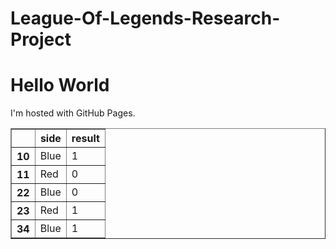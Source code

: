 # League-Of-Legends-Research-Project
<!DOCTYPE html>
<html>
<body>
<h1>Hello World</h1>
<p>I'm hosted with GitHub Pages.</p>
</style>
<table border="1" class="dataframe">
  <thead>
    <tr style="text-align: right;">
      <th></th>
      <th>side</th>
      <th>result</th>
    </tr>
  </thead>
  <tbody>
    <tr>
      <th>10</th>
      <td>Blue</td>
      <td>1</td>
    </tr>
    <tr>
      <th>11</th>
      <td>Red</td>
      <td>0</td>
    </tr>
    <tr>
      <th>22</th>
      <td>Blue</td>
      <td>0</td>
    </tr>
    <tr>
      <th>23</th>
      <td>Red</td>
      <td>1</td>
    </tr>
    <tr>
      <th>34</th>
      <td>Blue</td>
      <td>1</td>
    </tr>
  </tbody>
</table>
</div>
</body>
</html>

